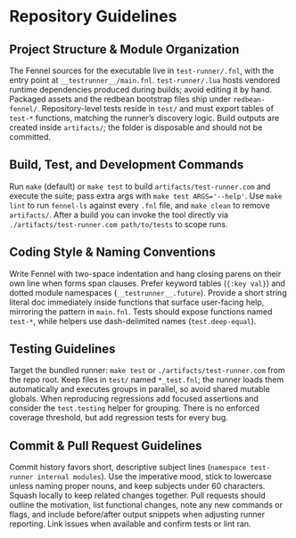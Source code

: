 # Repository Guidelines

## Project Structure & Module Organization
The Fennel sources for the executable live in `test-runner/.fnl`, with the entry point at `__testrunner__/main.fnl`. `test-runner/.lua` hosts vendored runtime dependencies produced during builds; avoid editing it by hand. Packaged assets and the redbean bootstrap files ship under `redbean-fennel/`. Repository-level tests reside in `test/` and must export tables of `test-*` functions, matching the runner’s discovery logic. Build outputs are created inside `artifacts/`; the folder is disposable and should not be committed.

## Build, Test, and Development Commands
Run `make` (default) or `make test` to build `artifacts/test-runner.com` and execute the suite; pass extra args with `make test ARGS='--help'`. Use `make lint` to run `fennel-ls` against every `.fnl` file, and `make clean` to remove `artifacts/`. After a build you can invoke the tool directly via `./artifacts/test-runner.com path/to/tests` to scope runs.

## Coding Style & Naming Conventions
Write Fennel with two-space indentation and hang closing parens on their own line when forms span clauses. Prefer keyword tables (`{:key val}`) and dotted module namespaces (`__testrunner__.future`). Provide a short string literal doc immediately inside functions that surface user-facing help, mirroring the pattern in `main.fnl`. Tests should expose functions named `test-*`, while helpers use dash-delimited names (`test.deep-equal`).

## Testing Guidelines
Target the bundled runner: `make test` or `./artifacts/test-runner.com` from the repo root. Keep files in `test/` named `*_test.fnl`; the runner loads them automatically and executes groups in parallel, so avoid shared mutable globals. When reproducing regressions add focused assertions and consider the `test.testing` helper for grouping. There is no enforced coverage threshold, but add regression tests for every bug.

## Commit & Pull Request Guidelines
Commit history favors short, descriptive subject lines (`namespace test-runner internal modules`). Use the imperative mood, stick to lowercase unless naming proper nouns, and keep subjects under 60 characters. Squash locally to keep related changes together. Pull requests should outline the motivation, list functional changes, note any new commands or flags, and include before/after output snippets when adjusting runner reporting. Link issues when available and confirm tests or lint ran.
